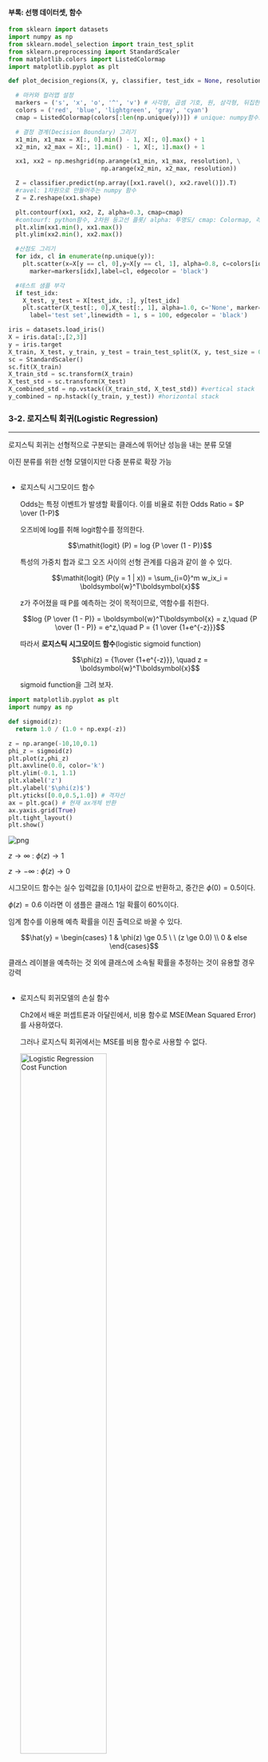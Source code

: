 #### 부록: 선행 데이터셋, 함수


```python
from sklearn import datasets
import numpy as np
from sklearn.model_selection import train_test_split
from sklearn.preprocessing import StandardScaler
from matplotlib.colors import ListedColormap
import matplotlib.pyplot as plt

def plot_decision_regions(X, y, classifier, test_idx = None, resolution = 0.02):

  # 마커와 컬러맵 설정
  markers = ('s', 'x', 'o', '^', 'v') # 사각형, 곱셈 기호, 원, 삼각형, 뒤집힌 삼각형
  colors = ('red', 'blue', 'lightgreen', 'gray', 'cyan')
  cmap = ListedColormap(colors[:len(np.unique(y))]) # unique: numpy함수로, 고유값 반환

  # 결정 경계(Decision Boundary) 그리기
  x1_min, x1_max = X[:, 0].min() - 1, X[:, 0].max() + 1
  x2_min, x2_max = X[:, 1].min() - 1, X[:, 1].max() + 1

  xx1, xx2 = np.meshgrid(np.arange(x1_min, x1_max, resolution), \
                          np.arange(x2_min, x2_max, resolution))

  Z = classifier.predict(np.array([xx1.ravel(), xx2.ravel()]).T) 
  #ravel: 1차원으로 만들어주는 numpy 함수
  Z = Z.reshape(xx1.shape)

  plt.contourf(xx1, xx2, Z, alpha=0.3, cmap=cmap) 
  #contourf: python함수, 2차원 등고선 플롯/ alpha: 투명도/ cmap: Colormap, 레벨 값을 색에 매핑 
  plt.xlim(xx1.min(), xx1.max())
  plt.ylim(xx2.min(), xx2.max())

  #산점도 그리기
  for idx, cl in enumerate(np.unique(y)):
    plt.scatter(x=X[y == cl, 0],y=X[y == cl, 1], alpha=0.8, c=colors[idx], \
      marker=markers[idx],label=cl, edgecolor = 'black')

  #테스트 샘플 부각
  if test_idx:
    X_test, y_test = X[test_idx, :], y[test_idx]
    plt.scatter(X_test[:, 0],X_test[:, 1], alpha=1.0, c='None', marker='o', \
      label='test set',linewidth = 1, s = 100, edgecolor = 'black')

iris = datasets.load_iris()
X = iris.data[:,[2,3]]
y = iris.target
X_train, X_test, y_train, y_test = train_test_split(X, y, test_size = 0.3, random_state = 1, stratify = y)
sc = StandardScaler()
sc.fit(X_train)
X_train_std = sc.transform(X_train)
X_test_std = sc.transform(X_test)
X_combined_std = np.vstack((X_train_std, X_test_std)) #vertical stack
y_combined = np.hstack((y_train, y_test)) #horizontal stack
```

### 3-2. 로지스틱 회귀(Logistic Regression)

---

로지스틱 회귀는 선형적으로 구분되는 클래스에 뛰어난 성능을 내는 분류 모델  

이진 분류를 위한 선형 모델이지만 다중 분류로 확장 가능<br/><br/>    
  
* 로지스틱 시그모이드 함수  

  Odds는 특정 이벤트가 발생할 확률이다. 이를 비율로 취한 Odds Ratio = $P \over (1-P)$  

  오즈비에 log를 취해 logit함수를 정의한다.

  $$\mathit{logit} (P) = log {P \over (1 - P)}$$

  특성의 가중치 합과 로그 오즈 사이의 선형 관계를 다음과 같이 쓸 수 있다.

  $$\mathit{logit} (P(y = 1 | x)) = \sum_{i=0}^m w_ix_i = \boldsymbol{w}^T\boldsymbol{x}$$

  z가 주어졌을 때 P를 예측하는 것이 목적이므로, 역함수를 취한다.

  $$log {P \over (1 - P)} = \boldsymbol{w}^T\boldsymbol{x} = z,\quad {P \over (1 - P)} = e^z,\quad P = {1 \over {1+e^{-z}}}$$
  
  따라서 **로지스틱 시그모이드 함수**(logistic sigmoid function)

  $$\phi(z) = {1\over {1+e^{-z}}}, \quad z = \boldsymbol{w}^T\boldsymbol{x}$$

  sigmoid function을 그려 보자.


```python
import matplotlib.pyplot as plt
import numpy as np

def sigmoid(z):
  return 1.0 / (1.0 + np.exp(-z))

z = np.arange(-10,10,0.1)
phi_z = sigmoid(z)
plt.plot(z,phi_z)
plt.axvline(0.0, color='k')
plt.ylim(-0.1, 1.1)
plt.xlabel('z')
plt.ylabel('$\phi(z)$')
plt.yticks([0.0,0.5,1.0]) # 격자선
ax = plt.gca() # 현재 ax개체 반환
ax.yaxis.grid(True)
plt.tight_layout()
plt.show()
```


    
![png](3-2.LogisticRegression_files/3-2.LogisticRegression_3_0.png)
    


$z \rightarrow \infty$ : $\phi(z) \rightarrow 1$  

$z \rightarrow -\infty$ : $\phi(z) \rightarrow 0$

시그모이드 함수는 실수 입력값을 [0,1]사이 값으로 반환하고, 중간은 $\phi(0)=0.5$이다.  

$\phi(z) = 0.6$ 이라면 이 샘플은 클래스 1일 확률이 60%이다.  

임계 함수를 이용해 예측 확률을 이진 출력으로 바꿀 수 있다.

$$\hat{y} = \begin{cases} 1 & \phi(z) \ge 0.5 \ \ (z \ge 0.0) \\ 0 & else \end{cases}$$

클래스 레이블을 예측하는 것 외에 클래스에 소속될 확률을 추정하는 것이 유용할 경우 강력<br/><br/>  


* 로지스틱 회귀모델의 손실 함수

  Ch2에서 배운 퍼셉트론과 아달린에서, 비용 함수로 MSE(Mean Squared Error)를 사용하였다.  

  그러나 로지스틱 회귀에서는 MSE를 비용 함수로 사용할 수 없다.  

  <img src="3-2_image/lr_mse.png" width="60%" height="60%" title="Logistic Regression Cost Function"></img>

  평야가 많아 Gradient Descent 알고리즘이 제대로 동작하지 않는다.(non-convex)  

  따라서 다른 비용함수를 정의해야 한다.  

  이를 위해 로그 가능도 함수(Log-Likelihood Function)을 사용한다.  
  가능도(우도)함수에 대해서는 추후 포스팅을 통해 상세하게 설명하겠다.  

  $$l(\boldsymbol{w}) = \sum_{i=1}^n \left[{ y^{(i)}log(\phi(z^{(i)}))+(1-y^{(i)})log(1-\phi(z^{(i)}))} \right]$$

  부호를 반대로 하면 비용함수 $J$를 정의할 수 있다.  
  이 함수는 Convex하고, 잘못된 예측에 큰 비용을 부과한다.

  $$J(\boldsymbol{w}) = \sum_{i=1}^n \left[{ -y^{(i)}log(\phi(z^{(i)}))-(1-y^{(i)})log(1-\phi(z^{(i)}))} \right]$$

  샘플이 하나일 때 비용을 계산해보자.  
  $y=0$일 때 첫 항이 0이,  $y=1$일 때 둘째 항이 0이 된다.

  $$J(\phi(z),y;\boldsymbol{w}) = \begin{cases} -log(\phi(z)) & y=1 \\ -log(1-\phi(z)) & y=0 \end{cases}$$

  이를 도시화해보자.  


```python
def cost_1(z):
  return -np.log(sigmoid(z))
def cost_0(z):
  return -np.log(1 - sigmoid(z))

z = np.arange(-10,10,0.1)
phi_z = sigmoid(z)
c1 = [cost_1(x) for x in z]
c0 = [cost_0(x) for x in z]
plt.plot(phi_z, c1, label = 'J(w) if y=1')  
plt.plot(phi_z, c0, label = 'J(w) if y=0', linestyle = '--')  
plt.xlabel('$\phi(z)$')
plt.ylabel('$J(w)$')
plt.xlim([0,1])
plt.ylim(0.0,5.1)
plt.legend(loc='best')
plt.tight_layout()
plt.show()
```


    
![png](3-2.LogisticRegression_files/3-2.LogisticRegression_5_0.png)
    


  잘못된 예측에 점점 큰 비용을 부과하는 것을 알 수 있다.<br/><br/>  

  * 로지스틱 회귀 구현

로지스틱 회귀를 구현해 보자. 2-2 아달린 구현에서 비용함수 J를 로지스틱 회귀에 맞게 바꾸면 된다.


```python
import numpy as np

class LogisticRegressionGD(object):
  """적응형 선형 뉴런 분류기

  매개변수
  ------------
  eta : float
    learning rate(0.0 ~ 1.0)

  n_iter : int
    훈련 데이터셋 반복 횟수

  random_state : int
    가중치 무작위 초기화를 위한 난수 생성기 시드


  속성
  ------------
  w_ : 1d-array
    학습된 가중치

  cost_ : list
    epoch마다 누적된 비용 함수의 제곱합

  """
  def __init__(self, eta=0.05, n_iter=100, random_state=1):
    self.eta = eta
    self.n_iter = n_iter
    self.random_state = random_state

  def fit(self,X,y):
    """훈련 데이터 학습

    매개변수
    ------------
    X : {array-like}, shape = [n_samples, n_features]
     n_samples개의 샘플과 n_features개의 특성으로 이루어진 훈련 데이터
    
    y : array-like, shape = [n_samples]
     타깃 값

    반환 값
    ------------
    self : object

    """
    rgen = np.random.RandomState(seed = self.random_state)
    self.w_ = rgen.normal(loc=0.0, scale=0.01, size=1+X.shape[1])
    self.cost_ = []

    for i in range(self.n_iter):
      net_input = self.net_input(X)
      output = self.activation(net_input)
      errors = (y - output)
      self.w_[1:] += self.eta * X.T.dot(errors)
      self.w_[0] += self.eta * errors.sum()
      #Logistic Regression Cost Function
      cost = (-y.dot(np.log(output)) - (1 - y).dot(np.log(1 - output)))
      self.cost_.append(cost)

    return self

  def net_input(self, X):
    """최종 입력 계산"""
    return np.dot(X, self.w_[1:]) + self.w_[0]

  def activation(self ,z):
    """로지스틱 시그모이드 활성화 계산"""
    return 1. / (1. + np.exp(-np.clip(z, -250, 250)))
    
  def predict(self, X):
    """단위 계단 함수를 사용하여 클래스 레이블을 반환합니다"""
    return np.where(self.net_input(X) >= 0.0, 1, 0)
```

붓꽃 데이터셋을 이용해 이진 분류 문제에 대한 로지스틱 회귀 구현을 도시화한다.<br/>  


```python
X_train_01_subset = X_train[(y_train == 0) | (y_train == 1)]
y_train_01_subset = y_train[(y_train == 0) | (y_train == 1)]

lrgd = LogisticRegressionGD(eta = 0.05, n_iter = 1000, random_state=1)
lrgd.fit(X_train_01_subset, y_train_01_subset)

plot_decision_regions(X = X_train_01_subset, y = y_train_01_subset, classifier=lrgd)
plt.xlabel('petal length [standardized]')
plt.ylabel('petal width [standardized]')
plt.legend(loc='upper left')
plt.tight_layout()
plt.show()
```

    /var/folders/93/wz9d35t12bggw18wk6g_80j80000gn/T/ipykernel_26087/3346279272.py:33: UserWarning: You passed a edgecolor/edgecolors ('black') for an unfilled marker ('x').  Matplotlib is ignoring the edgecolor in favor of the facecolor.  This behavior may change in the future.
      plt.scatter(x=X[y == cl, 0],y=X[y == cl, 1], alpha=0.8, c=colors[idx], \



    
![png](3-2.LogisticRegression_files/3-2.LogisticRegression_9_1.png)
    


* 사이킷런을 사용해 로지스틱 회귀 모델 훈련

사이킷런에서 로지스틱 회귀를 사용하는 법을 알아보자.  

sklearn.linear_model.LogisticRegression의 fit메서드를 사용하여 표준화 처리된 붓꽃 데이터셋의 클래스 3개를 대상으로 훈련한다.


```python
from sklearn.linear_model import LogisticRegression

lr = LogisticRegression(solver = 'liblinear', multi_class='auto', C=100.0, random_state=1)
lr.fit(X_train_std, y_train)
plot_decision_regions(X_combined_std, y_combined, classifier=lr, test_idx = range(105,150))
plt.xlabel('petal length [standardized]')
plt.ylabel('petal width [standardized]')
plt.legend(loc='upper left')
plt.tight_layout()
plt.show()
```

    /var/folders/93/wz9d35t12bggw18wk6g_80j80000gn/T/ipykernel_26087/3346279272.py:33: UserWarning: You passed a edgecolor/edgecolors ('black') for an unfilled marker ('x').  Matplotlib is ignoring the edgecolor in favor of the facecolor.  This behavior may change in the future.
      plt.scatter(x=X[y == cl, 0],y=X[y == cl, 1], alpha=0.8, c=colors[idx], \



    
![png](3-2.LogisticRegression_files/3-2.LogisticRegression_11_1.png)
    


`C` : 매개변수, 규제  

predict_proba 메서드를 사용해 샘플이 어떤 클래스에 속할 지 계산  
사이킷런은 입력 데이터로 2차원 배열을 지원하므로 2차원 포맷으로 변경해야 한다.(ex: reshape)


```python
print("각 클래스 소속 확률:")
print(lr.predict_proba(X_test_std[:3,:]))
print("클래스 레이블:")
print(lr.predict_proba(X_test_std[:3,:]).argmax(axis=1))
#print(lr.predict(X_test_std[:3,:]))
lr.predict(X_test_std[0,:].reshape(1,-1))
```

    각 클래스 소속 확률:
    [[3.17983737e-08 1.44886616e-01 8.55113353e-01]
     [8.33962295e-01 1.66037705e-01 4.55557009e-12]
     [8.48762934e-01 1.51237066e-01 4.63166788e-13]]
    클래스 레이블:
    [2 0 0]





    array([2])



* 규제(regularization)

    편향(bias): 예측값이 정확한 값에서 얼마나 벗어났는가  $\left(E[\hat{f}(x)]-f(x)\right)^2$

    분산(variance): 예측값들끼리 얼마나 흩어져있는가 $E[(\hat{f}(x)-E[\hat{f}(x)])^2]$

    과대적합(overfitting) : 낮은 편향, 높은 분산  

    과소적합(underfitting) : 높은 편향, 낮은 분산  

    <img src="3-2_image/overunderfitting.png" width="60%" height="60%" title="Overfitting, UnderFitting"></img>  

    규제는 가중치를 제한하여 과대적합을 방지할 수 있는 유용한 방법이다.  

    가중치를 제한하기 위해 추가적인 정보(편향)을 주입한다.  

    모든 특성이 비슷한 스케일을 가져야 하므로, 특성 스케일 조정이 중요하다.  

    다음과 같은 L2규제를 널리 쓴다. $\lambda$는 규제 하이퍼파라미터이다.  

    $${\lambda \over 2}\lVert\boldsymbol{w}\rVert^2 = {\lambda \over 2}\sum_{j=1}^m w_j^2$$

    Logistic regression의 cost function에 규제항을 추가한다.  

    $$J(\boldsymbol{w}) = \sum_{i=1}^n \left[{ -y^{(i)}log(\phi(z^{(i)}))-(1-y^{(i)})log(1-\phi(z^{(i)}))} \right] + {\lambda \over 2}\lVert\boldsymbol{w}\rVert^2$$

    사이킷런 LogisticRegression 클래스의 매개변수 C는 $\lambda$의 역수로, C를 감소시키면 규제 강도가 증가한다.  

    2개의 가중치에 대해 L2 규제 효과를 그래프로 도시해보자.


```python
weights, params = [], []

for c in np.arange(-5,5):
    lr = LogisticRegression(solver='liblinear', multi_class='auto', C=10.**c, random_state = 1)
    lr.fit(X_train_std, y_train)
    weights.append(lr.coef_[1])
    params.append(10.**c)

weights = np.array(weights)
plt.plot(params, weights[:,0], label = 'petal length')
plt.plot(params, weights[:,1], linestyle='--', label='petal width')
plt.ylabel('weight coefficient') # coefficient: 계수
plt.xlabel('C')
plt.legend(loc='upper left')
plt.xscale('log')
plt.show()
```


    
![png](3-2.LogisticRegression_files/3-2.LogisticRegression_15_0.png)
    


매개변수 C가 감소하면 가중치 절댓값이 줄어드는, 즉 규제 강도가 증가하는 것을 확인할 수 있다.
